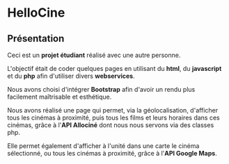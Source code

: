 # HelloCine

## Présentation

Ceci est un **projet étudiant** réalisé avec une autre personne.

L'objectif était de coder quelques pages en utilisant du **html**, du **javascript** et du **php** afin d'utiliser divers **webservices**.

Nous avons choisi d'intégrer **Bootstrap** afin d'avoir un rendu plus facilement maîtrisable et esthétique.

Nous avons réalisé une page qui permet, via la géolocalisation, d'afficher tous les cinémas à proximité, puis tous les films et leurs
horaires dans ces cinémas, grâce à l'**API Allociné** dont nous nous servons via des classes php.

Elle permet également d'afficher à l'unité dans une carte le cinéma sélectionné, ou tous les cinémas à proximité, grâce à l'**API Google Maps**.
